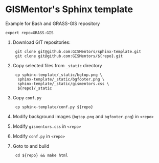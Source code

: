GISMentor's Sphinx template
===========================

Example for Bash and GRASS-GIS repository

    export repo=GRASS-GIS

1. Download GIT repositories:

        git clone git@github.com:GISMentors/sphinx-template.git
        git clone git@github.com:GISMentors/${repo}.git

2. Copy selected files from `_static` directory

        cp sphinx-template/_static/bgtop.png \
         sphinx-template/_static/bgfooter.png \
         sphinx-template/_static/gismentors.css \
         ${repo}/_static

3. Copy `conf.py`

        cp sphinx-template/conf.py ${repo}

4. Modify background images (`bgtop.png` and `bgfooter.png`) in `<repo>`

5. Modify `gismentors.css` in `<repo>`

6. Modify `conf.py` in `<repo>`

7. Goto to <repo> and build

        cd ${repo} && make html